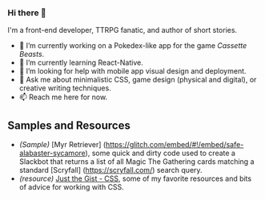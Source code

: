 ### Hi there 👋

I'm a front-end developer, TTRPG fanatic, and author of short stories.

- 🔭 I’m currently working on a Pokedex-like app for the game _Cassette Beasts_.
- 🌱 I’m currently learning React-Native.
- 🤔 I’m looking for help with mobile app visual design and deployment.
- 💬 Ask me about minimalistic CSS, game design (physical and digital), or creative writing techniques.
- 📫 Reach me here for now.

## Samples and Resources
- *(Sample)* [Myr Retriever] (https://glitch.com/embed/#!/embed/safe-alabaster-sycamore), some quick and dirty code used to create a Slackbot that returns a list of all Magic The Gathering cards matching a standard [Scryfall] (https://scryfall.com/) search query.
- *(resource)* [Just the Gist - CSS](https://gist.github.com/rinto357/89492fe50be3695ca7802693f1ba3eb9), some of my favorite resources and bits of advice for working with CSS.